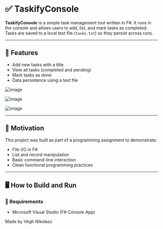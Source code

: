 # ✅ TaskifyConsole

**TaskifyConsole** is a simple task management tool written in F#. It runs in the console and allows users to add, list, and mark tasks as completed. Tasks are saved to a local text file (`tasks.txt`) so they persist across runs.

---

## 📌 Features

- Add new tasks with a title
- View all tasks (completed and pending)
- Mark tasks as done
- Data persistence using a text file


![image](https://github.com/user-attachments/assets/018ed740-1c15-47b8-b778-079e3236f184)

![image](https://github.com/user-attachments/assets/cab23a97-700c-4baf-9d69-0fd2cf1b5d41)

![image](https://github.com/user-attachments/assets/f3416c4e-2c68-4973-b90c-84ed0e67d816)




---

## 🎯 Motivation

This project was built as part of a programming assignment to demonstrate:
- File I/O in F#
- List and record manipulation
- Basic command-line interaction
- Clean functional programming practices

---

## 🖥️ How to Build and Run

### 🔧 Requirements
- Microsoft Visual Studio (F# Console App)

Made by Végh Nikolasz
